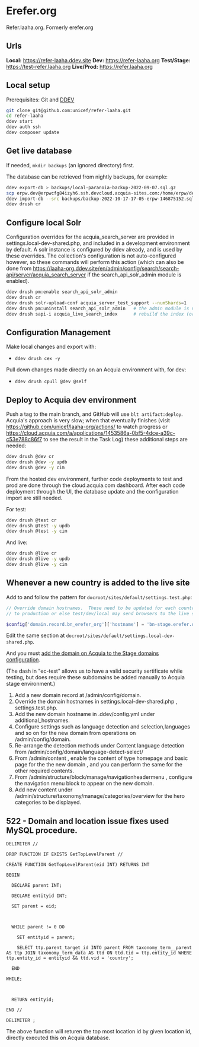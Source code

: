 # Erefer.org

Refer.laaha.org.  Formerly erefer.org

## Urls

__Local:__ https://refer-laaha.ddev.site
__Dev:__ https://refer-laaha.org
__Test/Stage:__ https://test-refer.laaha.org
__Live/Prod:__ https://refer.laaha.org


## Local setup

Prerequisites: Git and [DDEV](https://ddev.readthedocs.io/en/stable/#installation)

```bash
git clone git@github.com:unicef/refer-laaha.git
cd refer-laaha
ddev start
ddev auth ssh
ddev composer update
```

## Get live database

If needed, `mkdir backups` (an ignored directory) first.

The database can be retrieved from nightly backups, for example:

```bash
ddev export-db > backups/local-paranoia-backup-2022-09-07.sql.gz
scp erpw.dev@erpwcfg84izyh6.ssh.devcloud.acquia-sites.com:/home/erpw/dev/backups/on-demand/backup-2022-10-17-17-05-erpw-146875152.sql.gz backups/
ddev import-db --src backups/backup-2022-10-17-17-05-erpw-146875152.sql.gz
ddev drush cr
```

## Configure local Solr

Configuration overrides for the acquia_search_server are provided in settings.local-dev-shared.php, and included in a development environment by default. A solr instance is configured by ddev already, and is used by these overrides. The collection's configuration is not auto-configured however, so these commands will perform this action (which can also be done from https://laaha-org.ddev.site/en/admin/config/search/search-api/server/acquia_search_server if the search_api_solr_admin module is enabled).

```bash
ddev drush pm:enable search_api_solr_admin
ddev drush cr
ddev drush solr-upload-conf acquia_server_test_support --numShards=1
ddev drush pm:uninstall search_api_solr_admin   # the admin module is not needed for normal use
ddev drush sapi-i acquia_live_search_index      # rebuild the index (or just use UI)
```

## Configuration Management

Make local changes and export with:

- `ddev drush cex -y`

Pull down changes made directly on an Acquia environment with, for dev:

- `ddev drush cpull @dev @self`

## Deploy to Acquia dev environment

Push a tag to the main branch, and GitHub will use `blt artifact:deploy`.  Acquia's approach is very slow; when that eventually finishes (visit https://github.com/unicef/laaha-org/actions/ to watch progress or https://cloud.acquia.com/a/applications/1453586a-0bf5-4dce-a39c-c53e788c86f7 to see the result in the Task Log) these additional steps are needed:

```bash
ddev drush @dev cr
ddev drush @dev -y updb
ddev drush @dev -y cim
```

From the hosted dev environment, further code deployments to test and prod are done through the cloud.acquia.com dashboard.  After each code deployment through the UI, the database update and the configuration import are still needed.


For test:

```bash
ddev drush @test cr
ddev drush @test -y updb
ddev drush @test -y cim
```

And live:

```bash
ddev drush @live cr
ddev drush @live -y updb
ddev drush @live -y cim
```
## Whenever a new country is added to the live site

Add to and follow the pattern for `docroot/sites/default/settings.test.php`:

```php
// Override domain hostnames.  These need to be updated for each country added
// to production or else test/dev/local may send browsers to the live site.

$config['domain.record.bn_erefer_org']['hostname'] = 'bn-stage.erefer.org';
```

Edit the same section at `docroot/sites/default/settings.local-dev-shared.php`.

And you must [add the domain on Acquia to the Stage domains configuration](https://cloud.acquia.com/a/environments/325121-249931c2-c947-4980-b6e4-953c4206177c/domain-management/domains).

(The dash in "ec-test" allows us to have a valid security sertificate while testing,
but does require these subdomains be added manually to Acquia stage environment.)

1) Add a new domain record at /admin/config/domain.
2) Override the domain hostnames in settings.local-dev-shared.php , settings.test.php.
3) Add the new domain hostname in .ddev/config.yml under additional_hostnames.
4) Configure settings such as language detection and selection,languages and so on for the new domain from operations on /admin/config/domain.
5) Re-arrange the detection methods under Content language detection from /admin/config/domain/language-detect-select/<new domain>
6) From /admin/content , enable the content of type homepage and basic page for the the new domain , and you can perform the same for the other required contents.
7) From /admin/structure/block/manage/navigationheadermenu , configure the navigation menu block to appear on the new domain.
8) Add new content under /admin/structure/taxonomy/manage/categories/overview for the hero categories to be displayed.


## 522 - Domain and location issue fixes used MySQL procedure.

```
DELIMITER //

DROP FUNCTION IF EXISTS GetTopLevelParent //

CREATE FUNCTION GetTopLevelParent(eid INT) RETURNS INT

BEGIN

  DECLARE parent INT;

  DECLARE entityid INT;

  SET parent = eid;

  

  WHILE parent != 0 DO

    SET entityid = parent;

    SELECT ttp.parent_target_id INTO parent FROM taxonomy_term__parent AS ttp JOIN taxonomy_term_data AS ttd ON ttd.tid = ttp.entity_id WHERE ttp.entity_id = entityid && ttd.vid = 'country';

  END 

WHILE;

  

  RETURN entityid;

END //

DELIMITER ;
```
The above function will returen the top most location id by given location id, directly executed this on Acquia database.
